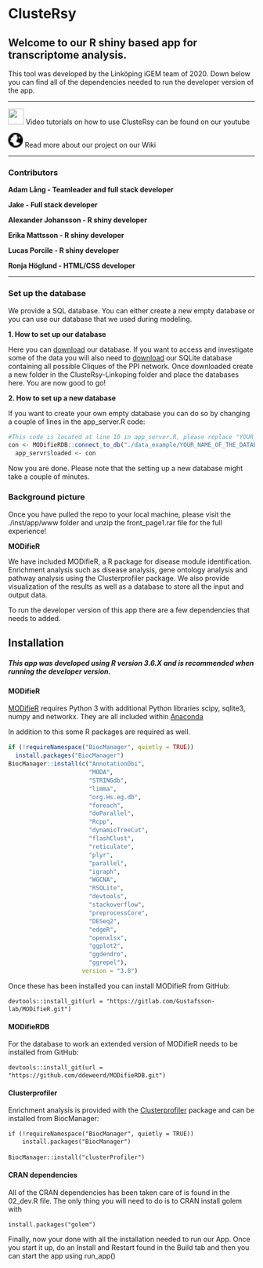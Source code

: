 # ClusteRsy


## Welcome to our R shiny based app for transcriptome analysis.
This tool was developed by the Linköping iGEM team of 2020. Down below you can find all of the dependencies needed to run the developer version of the app.

---
[<img height="32" width="32" src="https://cdn.jsdelivr.net/npm/simple-icons@v3/icons/youtube.svg" />](https://www.youtube.com/channel/UCLzs3_Txac7oKbWv5Xl6v-w/featured)  Video tutorials on how to use ClusteRsy can be found on our youtube

[<img height="30" width="30" src="https://raw.githubusercontent.com/iconic/open-iconic/master/svg/globe.svg"/>](https://2020.igem.org/Team:Linkoping) Read more about our project on our Wiki

---

### __Contributors__

__Adam Lång - Teamleader and full stack developer__

__Jake - Full stack developer__

__Alexander Johansson - R shiny developer__

__Erika Mattsson - R shiny developer__

__Lucas Porcile - R shiny developer__

__Ronja Höglund - HTML/CSS developer__

---


### __Set up the database__
We provide a SQL database. You can either create a new empty database or you can use our database that we used during modeling. 

__1. How to set up our database__ 

Here you can [download](https://www.dropbox.com/s/z731ksu1mryfbt6/modeling_new_db.db?dl=0) our database.
If you want to access and investigate some of the data you will also need to [download](https://www.dropbox.com/s/x5evjztpypnhw9u/igem.sqlite?dl=0) our SQLite database containing all possible Cliques of the PPI network. 
Once downloaded create a new folder in the ClusteRsy-Linkoping folder and place the databases here. You are now good to go! 

__2. How to set up a new database__

If you want to create your own empty database you can do so by changing a couple of lines in the app_server.R code: 

```R
#This code is located at line 10 in app_server.R, please replace "YOUR_NAME_OF_THE_DATABASE" with a desired name. 
con <- MODifieRDB::connect_to_db("./data_example/YOUR_NAME_OF_THE_DATABASE.db")
  app_servr$loaded <- con
``` 
Now you are done. Please note that the setting up a new database might take a couple of minutes. 

### __Background picture__
Once you have pulled the repo to your local machine, please visit the ./inst/app/www folder and unzip the front_page1.rar file for the full experience! 

__MODifieR__

We have included MODifieR, a R package for disease module identification. Enrichment analysis such as disease analysis, gene ontology analysis and pathway analysis using the Clusterprofiler package. We also provide visualization of the results as well as a database to store all the input and output data.


To run the developer version of this app there are a few dependencies that needs to added.


## __Installation__


##### This app was developed using R version 3.6.X and is recommended when running the developer version.

#### MODifieR

[MODifieR](https://gitlab.com/Gustafsson-lab/MODifieR) requires Python 3 with additional Python libraries scipy, sqlite3, numpy and networkx. They are all included within [Anaconda](https://docs.anaconda.com/anaconda/install/)

In addition to this some R packages are required as well.
```R
if (!requireNamespace("BiocManager", quietly = TRUE))
  install.packages("BiocManager")
BiocManager::install(c("AnnotationDbi",
                       "MODA",
                       "STRINGdb",
                       "limma",
                       "org.Hs.eg.db",
                       "foreach",
                       "doParallel",
                       "Rcpp",
                       "dynamicTreeCut",
                       "flashClust",
                       "reticulate",
                       "plyr",
                       "parallel",
                       "igraph",
                       "WGCNA",
                       "RSQLite",
                       "devtools",
                       "stackoverflow",
                       "preprocessCore",
                       "DESeq2",
                       "edgeR",
                       "openxlsx",
                       "ggplot2",
                       "ggdendro",
                       "ggrepel"),
                     version = "3.8")
```

Once these has been installed you can install MODifieR from GitHub:

```
devtools::install_git(url = "https://gitlab.com/Gustafsson-lab/MODifieR.git")
```

#### MODifieRDB
For the database to work an extended version of MODifieR needs to be installed from GitHub:

```
devtools::install_git(url = "https://github.com/ddeweerd/MODifieRDB.git")
```
#### Clusterprofiler
Enrichment analysis is provided with the [Clusterprofiler](https://bioconductor.org/packages/release/bioc/vignettes/clusterProfiler/inst/doc/clusterProfiler.html) package and can be installed from BiocManager:

```
if (!requireNamespace("BiocManager", quietly = TRUE))
    install.packages("BiocManager")

BiocManager::install("clusterProfiler")
```

#### CRAN dependencies
All of the CRAN dependencies has been taken care of is found in the 02_dev.R file. The only thing you will need to do is to CRAN install golem with
```
install.packages("golem")
```

Finally, now your done with all the installation needed to run our App.
Once you start it up, do an Install and Restart found in the Build tab and then you can start the app using run_app()
